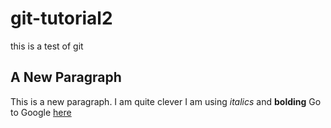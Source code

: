 # git-tutorial2
this is a test of git
## A New Paragraph 
This is a new paragraph. I am quite clever
I am using *italics* and __bolding__
Go to Google [here](www.google.com)

